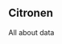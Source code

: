 Citronen
--------------------------------------------------------------------------------
All about data
